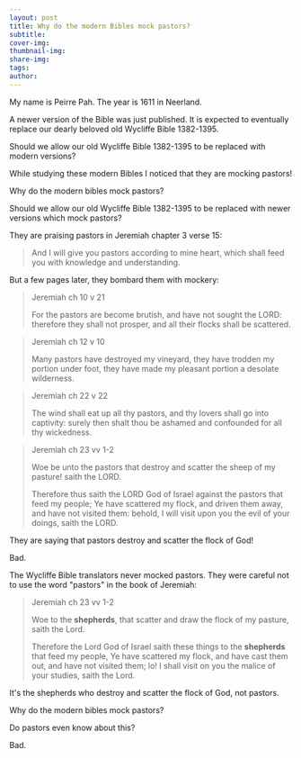 ```yaml
---
layout: post
title: Why do the modern Bibles mock pastors?
subtitle:
cover-img: 
thumbnail-img: 
share-img: 
tags:
author: 
---
```


My name is Peirre Pah. The year is 1611 in Neerland. 

A newer version of the Bible was just published. It is expected to eventually replace our dearly beloved old Wycliffe Bible 1382-1395.

Should we allow our old Wycliffe Bible 1382-1395 to be replaced with modern versions?

While studying these modern Bibles I noticed that they are mocking pastors!

<!-- Jeremiah 2:8 -->

<!-- 
> Jeremiah ch 2 v 8
>
> The priests said not, Where is the Lord?
> and they that handle the law knew me not:
> the pastors also transgressed against me,
> and the prophets prophesied by Baal,
> and walked after things that do not profit. 
-->

Why do the modern bibles mock pastors?

Should we allow our old Wycliffe Bible 1382-1395 to be replaced with newer versions which mock pastors?

They are praising pastors in Jeremiah chapter 3 verse 15:

<!-- Jeremiah 3:15 -->

> And I will give you pastors according to mine heart, which shall feed you with knowledge and understanding.

But a few pages later, they bombard them with mockery:

<!-- Jeremiah 10:21  -->

> Jeremiah ch 10 v 21 
> 
> For the pastors are become brutish, and have not sought the LORD: therefore they shall not prosper, and all their flocks shall be scattered.

<!-- Jeremiah 12:10 -->

> Jeremiah ch 12 v 10 
>
> Many pastors have destroyed my vineyard, they have trodden my portion under foot, they have made my pleasant portion a desolate wilderness.

<!-- Jeremiah 22:22 -->

> Jeremiah ch 22 v 22
>
> The wind shall eat up all thy pastors, and thy lovers shall go into captivity: surely then shalt thou be ashamed and confounded for all thy wickedness.

<!-- Jeremiah 23:1-2 -->

> Jeremiah ch 23 vv 1-2
>
> Woe be unto the pastors that destroy and scatter the sheep of my pasture! saith the LORD.
>
> Therefore thus saith the LORD God of Israel against the pastors that feed my people; Ye have scattered my flock, and driven them away, and have not visited them: behold, I will visit upon you the evil of your doings, saith the LORD.
    
 
They are saying that pastors destroy and scatter the flock of God!
 
Bad.
 
The Wycliffe Bible translators never mocked pastors. They were careful not to use the word "pastors" in the book of Jeremiah:

<!-- Jeremiah 23:1 -->

> Jeremiah ch 23 vv 1-2
>
> Woe to the **shepherds**, that scatter and draw the flock of my pasture, saith the Lord.
>
> Therefore the Lord God of Israel saith these things to the **shepherds** that feed my people, Ye have scattered my flock, and have cast them out, and have not visited them; lo! I shall visit on you the malice of your studies, saith the Lord.

It's the shepherds who destroy and scatter the flock of God, not pastors.

Why do the modern bibles mock pastors?
 
Do pastors even know about this?

Bad. 
